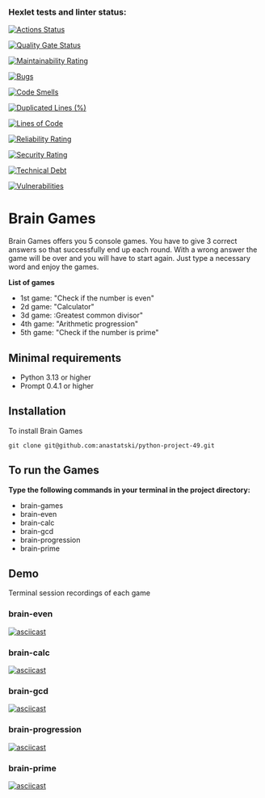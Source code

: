 ### Hexlet tests and linter status:
[![Actions Status](https://github.com/anastatski/python-project-49/actions/workflows/hexlet-check.yml/badge.svg)](https://github.com/anastatski/python-project-49/actions)

[![Quality Gate Status](https://sonarcloud.io/api/project_badges/measure?project=anastatski_python-project-492&metric=alert_status)](https://sonarcloud.io/summary/new_code?id=anastatski_python-project-492)

[![Maintainability Rating](https://sonarcloud.io/api/project_badges/measure?project=anastatski_python-project-492&metric=sqale_rating)](https://sonarcloud.io/summary/new_code?id=anastatski_python-project-492)

[![Bugs](https://sonarcloud.io/api/project_badges/measure?project=anastatski_python-project-492&metric=bugs)](https://sonarcloud.io/summary/new_code?id=anastatski_python-project-492)

[![Code Smells](https://sonarcloud.io/api/project_badges/measure?project=anastatski_python-project-492&metric=code_smells)](https://sonarcloud.io/summary/new_code?id=anastatski_python-project-492)

[![Duplicated Lines (%)](https://sonarcloud.io/api/project_badges/measure?project=anastatski_python-project-492&metric=duplicated_lines_density)](https://sonarcloud.io/summary/new_code?id=anastatski_python-project-492)

[![Lines of Code](https://sonarcloud.io/api/project_badges/measure?project=anastatski_python-project-492&metric=ncloc)](https://sonarcloud.io/summary/new_code?id=anastatski_python-project-492)

[![Reliability Rating](https://sonarcloud.io/api/project_badges/measure?project=anastatski_python-project-492&metric=reliability_rating)](https://sonarcloud.io/summary/new_code?id=anastatski_python-project-492)

[![Security Rating](https://sonarcloud.io/api/project_badges/measure?project=anastatski_python-project-492&metric=security_rating)](https://sonarcloud.io/summary/new_code?id=anastatski_python-project-492)

[![Technical Debt](https://sonarcloud.io/api/project_badges/measure?project=anastatski_python-project-492&metric=sqale_index)](https://sonarcloud.io/summary/new_code?id=anastatski_python-project-492)

[![Vulnerabilities](https://sonarcloud.io/api/project_badges/measure?project=anastatski_python-project-492&metric=vulnerabilities)](https://sonarcloud.io/summary/new_code?id=anastatski_python-project-492)

# Brain Games

Brain Games offers you 5 console games. You have to give 3 correct answers so that successfully end up each round. With a wrong answer the game will be over and you will have to start again. 
Just type a necessary word and enjoy the games.

**List of games**

- 1st game: "Check if the number is even"
- 2d game: "Calculator"
- 3d game: :Greatest common divisor"
- 4th game: "Arithmetic progression"
- 5th game: "Check if the number is prime"

## Minimal requirements

- Python 3.13 or higher
- Prompt 0.4.1 or higher

## Installation

To install Brain Games
```
git clone git@github.com:anastatski/python-project-49.git
```

## To run the Games

**Type the following commands in your terminal in the project directory:**

- brain-games
- brain-even
- brain-calc
- brain-gcd 
- brain-progression
- brain-prime

## Demo

Terminal session recordings of each game

### brain-even
[![asciicast](https://asciinema.org/a/6eWeAgXzrAu2phoyhD7mXNyHm.svg)](https://asciinema.org/a/6eWeAgXzrAu2phoyhD7mXNyHm)

### brain-calc
[![asciicast](https://asciinema.org/a/rSo64LNsHFytc9SUEuVv7ZAF9.svg)](https://asciinema.org/a/rSo64LNsHFytc9SUEuVv7ZAF9)

### brain-gcd
[![asciicast](https://asciinema.org/a/2vT7GCSJczLIv3yWWzlMBNTc8.svg)](https://asciinema.org/a/2vT7GCSJczLIv3yWWzlMBNTc8)

### brain-progression
[![asciicast](https://asciinema.org/a/k0omuQORPsDqcjTHTMD7F4MNU.svg)](https://asciinema.org/a/k0omuQORPsDqcjTHTMD7F4MNU)

### brain-prime
[![asciicast](https://asciinema.org/a/mtRjZCTfF1d9ooWDorGDUqzt8.svg)](https://asciinema.org/a/mtRjZCTfF1d9ooWDorGDUqzt8)